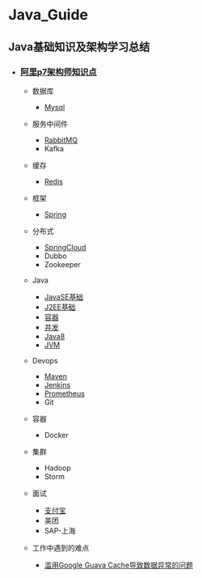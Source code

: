 # Java_Guide

## Java基础知识及架构学习总结

- ### [阿里p7架构师知识点](https://www.processon.com/view/link/5f5454c4e401fd60bde200ac)

  - 数据库

    - [Mysql](./DB/Mysql/Mysql.md)
  - 服务中间件
      - [RabbitMQ](./MQ/RabbitMQ/RabbitMQ.md)
      - Kafka
  - 缓存
      - [Redis](./Redis/Redis.md)
  - 框架
      - [Spring](./Spring/Spring.md)
  - 分布式
      - [SpringCloud](./SpringCloud/SpringCloud.md)
      - Dubbo
      - Zookeeper
  - Java
    - [JavaSE基础](./Java/Basic/JavaSE_Basic.md)
    - [J2EE基础](./Java/Basic/JavaEE_Basic.md)
    - [容器](./Java/Container/Java_Container.md)
    - [并发](./Java/Concurrency/concurrency.md)
    - [Java8](./Java/Java8/Java8.md)
    - [JVM](./Java/JVM/JVM.md)
  - Devops

    - [Maven](./Devops/Maven/Maven.md)
    - [Jenkins](./Devops/Jenkins/Jenkins.md)
    - [Prometheus](./Devops/Prometheus/Prometheus.md)
    - Git
  - 容器
    - Docker
  - 集群
    - Hadoop
    - Storm
  - 面试
      - [支付宝](./Interview/zhifubao/zhifubao.md)
      - 美团
      - SAP-上海
  - 工作中遇到的难点
      - [滥用Google Guava Cache导致数据异常的问题](./Working/Google_Guava.md)
